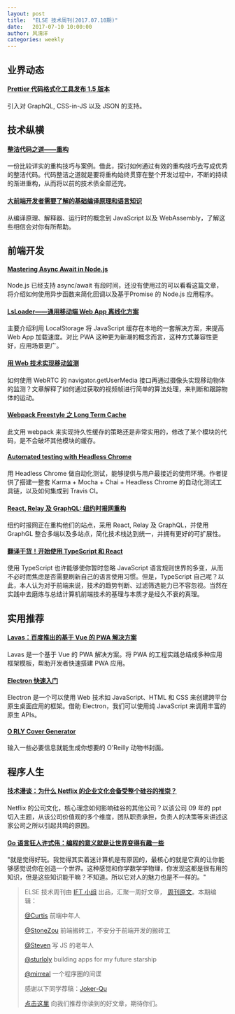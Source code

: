 ```yaml
---
layout: post
title:  "ELSE 技术周刊(2017.07.10期)"
date:   2017-07-10 10:00:00
author: 风清洋
categories: weekly
---
```


## 业界动态

#### [Prettier 代码格式化工具发布 1.5 版本](https://github.com/prettier/prettier/releases/tag/1.5.0)

引入对 GraphQL, CSS-in-JS 以及 JSON 的支持。

## 技术纵横

#### [整洁代码之道——重构](http://www.infoq.com/cn/articles/clean-code-refactor)

一份比较详实的重构技巧与案例。借此，探讨如何通过有效的重构技巧去写成优秀的整洁代码。代码整洁之道就是要将重构始终贯穿在整个开发过程中，不断的持续的渐进重构，从而将以前的技术债全部还完。

#### [大前端开发者需要了解的基础编译原理和语言知识](http://fullstack.blog/2017/06/24/%E5%A4%A7%E5%89%8D%E7%AB%AF%E5%BC%80%E5%8F%91%E8%80%85%E9%9C%80%E8%A6%81%E4%BA%86%E8%A7%A3%E7%9A%84%E5%9F%BA%E7%A1%80%E7%BC%96%E8%AF%91%E5%8E%9F%E7%90%86%E5%92%8C%E8%AF%AD%E8%A8%80%E7%9F%A5%E8%AF%86/)

从编译原理、解释器、运行时的概念到 JavaScript 以及 WebAssembly，了解这些相信会对你有所帮助。

## 前端开发

#### [Mastering Async Await in Node.js](https://blog.risingstack.com/mastering-async-await-in-nodejs/)

Node.js 已经支持 async/await 有段时间，还没有使用过的可以看看这篇文章，将介绍如何使用异步函数来简化回调以及基于Promise 的 Node.js 应用程序。

#### [LsLoader——通用移动端 Web App 离线化方案](https://tech.meituan.com/LsLoader.html)

主要介绍利用 LocalStorage 将 JavaScript 缓存在本地的一套解决方案，来提高 Web App 加载速度。对比 PWA 这种更为新潮的概念而言，这种方式兼容性更好，应用场景更广。

#### [用 Web 技术实现移动监测](https://aotu.io/notes/2017/06/29/motion-detection/)

如何使用 WebRTC 的 navigator.getUserMedia 接口再通过摄像头实现移动物体的监测？文章解释了如何通过获取的视频帧进行简单的算法处理，来判断和跟踪物体的运动。

#### [Webpack Freestyle 之 Long Term Cache](https://zhuanlan.zhihu.com/p/27710902)

此文用 webpack 来实现持久性缓存的策略还是非常实用的，修改了某个模块的代码，是不会破坏其他模块的缓存。

#### [Automated testing with Headless Chrome](https://developers.google.com/web/updates/2017/06/headless-karma-mocha-chai)

用 Headless Chrome 做自动化测试，能够提供与用户最接近的使用环境。作者提供了搭建一整套 Karma + Mocha + Chai + Headless Chrome 的自动化测试工具链，以及如何集成到 Travis CI。


#### [React, Relay 及 GraphQL: 纽约时报网重构](https://open.nytimes.com/react-relay-and-graphql-under-the-hood-of-the-times-website-redesign-22fb62ea9764)

纽约时报网正在重构他们的站点，采用 React, Relay 及 GraphQL，并使用 GraphGL 整合多端以及多站点，简化技术栈达到统一，并拥有更好的可扩展性。

#### [翻译干货！开始使用 TypeScript 和 React](https://mp.weixin.qq.com/s?__biz=MzI1MTE2NTE1Ng==&mid=2649516558&idx=1&sn=6b66a8adfe64b28536d462c62548f7f4&chksm=f1efea85c6986393c15413e23bfa038751a9a56f72c4f47227e59c9da97d84769745731efeb2&mpshare=1&scene=23&srcid=0706kgLekZmLaEkucLEBgusc#rd)

使用 TypeScript 也许能够使你暂时忽略 JavaScript 语言规则世界的多变，从而不必时而焦虑是否需要刷新自己的语言使用习惯。但是，TypeScript 自己呢？以此，本人认为对于前端来说，技术的趋势判断、过滤筛选能力已不容忽视。当然在实践中去磨炼与总结计算机前端技术的基理与本质才是经久不衰的真理。

## 实用推荐

#### [Lavas：百度推出的基于 Vue 的 PWA 解决方案](https://lavas.baidu.com/)

Lavas 是一个基于 Vue 的 PWA 解决方案。将 PWA 的工程实践总结成多种应用框架模板，帮助开发者快速搭建 PWA 应用。

#### [Electron 快速入门](https://zhuanlan.zhihu.com/p/27740025)
Electron 是一个可以使用 Web 技术如 JavaScript、HTML 和 CSS 来创建跨平台原生桌面应用的框架。借助 Electron，我们可以使用纯 JavaScript 来调用丰富的原生 APIs。

#### [O RLY Cover Generator](https://dev.to/rly)

输入一些必要信息就能生成你想要的 O'Reilly 动物书封面。

## 程序人生

#### [技术漫谈：为什么 Netflix 的企业文化会备受整个硅谷的推崇？](https://mp.weixin.qq.com/s?__biz=MjM5MDE0Mjc4MA==&mid=2650996669&idx=1&sn=bb3aeb93df929d7f2ad6a9ce3543731b)

Netflix 的公司文化，核心理念如何影响硅谷的其他公司？以该公司 09 年的 ppt 切入主题，从该公司价值观的多个维度，团队职责承担，负责人的决策等来讲述这家公司之所以引起共鸣的原因。

#### [Go 语言狂人许式伟：编程的意义就是让世界变得有趣一些](https://sdk.cn/news/7174)

"就是觉得好玩。我觉得其实着迷计算机是有原因的，最核心的就是它真的让你能够感觉说你在创造一个世界。这种感觉和你学数学学物理，你发现这都是很有用的知识，但是这些知识能干嘛？不知道。所以它对人的魅力也是不一样的。"


> ELSE 技术周刊由 [IFT 小组](https://github.com/CtripFE) 出品，汇聚一周好文章， [周刊原文](https://zhuanlan.zhihu.com/p/27789458)。本期编辑：
>
> [@Curtis](https://github.com/CurtisCBS) 前端中年人
>
> [@StoneZou](https://github.com/stoneyong) 前端搬砖工，不安分于前端开发的搬砖工
>
> [@Steven](https://github.com/StevenX911) 写 JS 的老年人
>
> [@sturloly](https://github.com/sturloly) building apps for my future starship
>
> [@mirreal](https://github.com/mirreal) 一个程序圈的间谍
>
> 感谢以下同学荐稿：[Joker-Qu](https://github.com/Joker-Qu)
>
> [点击这里](https://github.com/CtripFE/fe-weekly/issues) 向我们推荐你读到的好文章，期待你们。